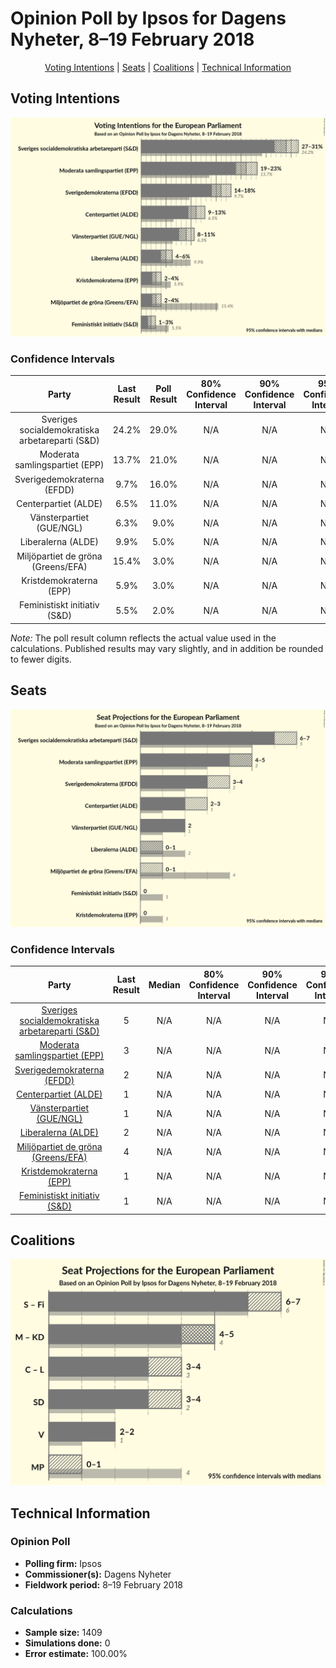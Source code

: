 # Opinion Poll by Ipsos for Dagens Nyheter, 8–19 February 2018

<p align="center"><a href="#voting-intentions">Voting Intentions</a> | <a href="#seats">Seats</a> | <a href="#coalitions">Coalitions</a> | <a href="#technical-information">Technical Information</a></p>

## Voting Intentions

![Graph with voting intentions not yet produced](2018-02-19-Ipsos.png "Voting Intentions")

### Confidence Intervals

| Party | Last Result | Poll Result | 80% Confidence Interval | 90% Confidence Interval | 95% Confidence Interval | 99% Confidence Interval |
|:-----:|:-----------:|:-----------:|:-----------------------:|:-----------------------:|:-----------------------:|:-----------------------:|
| Sveriges socialdemokratiska arbetareparti (S&D) | 24.2% | 29.0% | N/A |N/A |N/A |N/A |
| Moderata samlingspartiet (EPP) | 13.7% | 21.0% | N/A |N/A |N/A |N/A |
| Sverigedemokraterna (EFDD) | 9.7% | 16.0% | N/A |N/A |N/A |N/A |
| Centerpartiet (ALDE) | 6.5% | 11.0% | N/A |N/A |N/A |N/A |
| Vänsterpartiet (GUE/NGL) | 6.3% | 9.0% | N/A |N/A |N/A |N/A |
| Liberalerna (ALDE) | 9.9% | 5.0% | N/A |N/A |N/A |N/A |
| Miljöpartiet de gröna (Greens/EFA) | 15.4% | 3.0% | N/A |N/A |N/A |N/A |
| Kristdemokraterna (EPP) | 5.9% | 3.0% | N/A |N/A |N/A |N/A |
| Feministiskt initiativ (S&D) | 5.5% | 2.0% | N/A |N/A |N/A |N/A |

*Note:* The poll result column reflects the actual value used in the calculations. Published results may vary slightly, and in addition be rounded to fewer digits.

## Seats

![Graph with seats not yet produced](2018-02-19-Ipsos-seats.png "Seats")

### Confidence Intervals

| Party | Last Result | Median | 80% Confidence Interval | 90% Confidence Interval | 95% Confidence Interval | 99% Confidence Interval |
|:-----:|:-----------:|:------:|:-----------------------:|:-----------------------:|:-----------------------:|:-----------------------:|
| <a href="#sveriges-socialdemokratiska-arbetareparti-(s&d)">Sveriges socialdemokratiska arbetareparti (S&D)</a> | 5 | N/A | N/A |N/A |N/A |N/A |
| <a href="#moderata-samlingspartiet-(epp)">Moderata samlingspartiet (EPP)</a> | 3 | N/A | N/A |N/A |N/A |N/A |
| <a href="#sverigedemokraterna-(efdd)">Sverigedemokraterna (EFDD)</a> | 2 | N/A | N/A |N/A |N/A |N/A |
| <a href="#centerpartiet-(alde)">Centerpartiet (ALDE)</a> | 1 | N/A | N/A |N/A |N/A |N/A |
| <a href="#vänsterpartiet-(gue/ngl)">Vänsterpartiet (GUE/NGL)</a> | 1 | N/A | N/A |N/A |N/A |N/A |
| <a href="#liberalerna-(alde)">Liberalerna (ALDE)</a> | 2 | N/A | N/A |N/A |N/A |N/A |
| <a href="#miljöpartiet-de-gröna-(greens/efa)">Miljöpartiet de gröna (Greens/EFA)</a> | 4 | N/A | N/A |N/A |N/A |N/A |
| <a href="#kristdemokraterna-(epp)">Kristdemokraterna (EPP)</a> | 1 | N/A | N/A |N/A |N/A |N/A |
| <a href="#feministiskt-initiativ-(s&d)">Feministiskt initiativ (S&D)</a> | 1 | N/A | N/A |N/A |N/A |N/A |


## Coalitions

![Graph with coalitions seats not yet produced](2018-02-19-Ipsos-coalitions-seats.png "Coalitions Seats")


## Technical Information

### Opinion Poll

+ **Polling firm:** Ipsos
+ **Commissioner(s):** Dagens Nyheter
+ **Fieldwork period:** 8–19 February 2018

### Calculations

+ **Sample size:** 1409
+ **Simulations done:** 0
+ **Error estimate:** 100.00%

